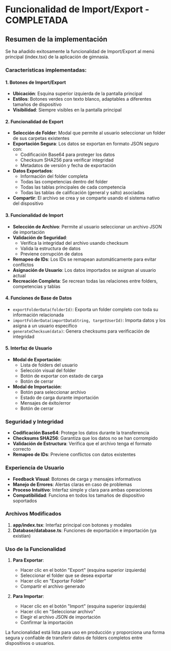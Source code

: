 # Funcionalidad de Import/Export - COMPLETADA

## Resumen de la implementación

Se ha añadido exitosamente la funcionalidad de Import/Export al menú principal (index.tsx) de la aplicación de gimnasia.

### Características implementadas:

#### 1. **Botones de Import/Export**
- **Ubicación**: Esquina superior izquierda de la pantalla principal
- **Estilos**: Botones verdes con texto blanco, adaptables a diferentes tamaños de dispositivo
- **Visibilidad**: Siempre visibles en la pantalla principal

#### 2. **Funcionalidad de Export**
- **Selección de Folder**: Modal que permite al usuario seleccionar un folder de sus carpetas existentes
- **Exportación Segura**: Los datos se exportan en formato JSON seguro con:
  - Codificación Base64 para proteger los datos
  - Checksum SHA256 para verificar integridad
  - Metadatos de versión y fecha de exportación
- **Datos Exportados**:
  - Información del folder completa
  - Todas las competencias dentro del folder
  - Todas las tablas principales de cada competencia
  - Todas las tablas de calificación (general y salto) asociadas
- **Compartir**: El archivo se crea y se comparte usando el sistema nativo del dispositivo

#### 3. **Funcionalidad de Import**
- **Selección de Archivo**: Permite al usuario seleccionar un archivo JSON de importación
- **Validación de Seguridad**:
  - Verifica la integridad del archivo usando checksum
  - Valida la estructura de datos
  - Previene corrupción de datos
- **Remapeo de IDs**: Los IDs se remapean automáticamente para evitar conflictos
- **Asignación de Usuario**: Los datos importados se asignan al usuario actual
- **Recreación Completa**: Se recrean todas las relaciones entre folders, competencias y tablas

#### 4. **Funciones de Base de Datos**
- `exportFolderData(folderId)`: Exporta un folder completo con toda su información relacionada
- `importFolderData(importDataString, targetUserId)`: Importa datos y los asigna a un usuario específico
- `generateChecksum(data)`: Genera checksums para verificación de integridad

#### 5. **Interfaz de Usuario**
- **Modal de Exportación**: 
  - Lista de folders del usuario
  - Selección visual del folder
  - Botón de exportar con estado de carga
  - Botón de cerrar
- **Modal de Importación**:
  - Botón para seleccionar archivo
  - Estado de carga durante importación
  - Mensajes de éxito/error
  - Botón de cerrar

### Seguridad y Integridad
- **Codificación Base64**: Protege los datos durante la transferencia
- **Checksums SHA256**: Garantiza que los datos no se han corrompido
- **Validación de Estructura**: Verifica que el archivo tenga el formato correcto
- **Remapeo de IDs**: Previene conflictos con datos existentes

### Experiencia de Usuario
- **Feedback Visual**: Botones de carga y mensajes informativos
- **Manejo de Errores**: Alertas claras en caso de problemas
- **Proceso Intuitivo**: Interfaz simple y clara para ambas operaciones
- **Compatibilidad**: Funciona en todos los tamaños de dispositivo soportados

### Archivos Modificados
1. **app/index.tsx**: Interfaz principal con botones y modales
2. **Database/database.ts**: Funciones de exportación e importación (ya existían)

### Uso de la Funcionalidad
1. **Para Exportar**:
   - Hacer clic en el botón "Export" (esquina superior izquierda)
   - Seleccionar el folder que se desea exportar
   - Hacer clic en "Exportar Folder"
   - Compartir el archivo generado

2. **Para Importar**:
   - Hacer clic en el botón "Import" (esquina superior izquierda)
   - Hacer clic en "Seleccionar archivo"
   - Elegir el archivo JSON de importación
   - Confirmar la importación

La funcionalidad está lista para uso en producción y proporciona una forma segura y confiable de transferir datos de folders completos entre dispositivos o usuarios.
